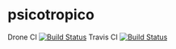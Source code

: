 psicotropico
============

Drone CI [![Build Status](https://drone.io/github.com/jroperto/psicotropico/status.png)](https://drone.io/github.com/jroperto/psicotropico/latest)
Travis CI [![Build Status](https://travis-ci.org/jroperto/psicotropico.png?branch=master)](https://travis-ci.org/jroperto/psicotropico)